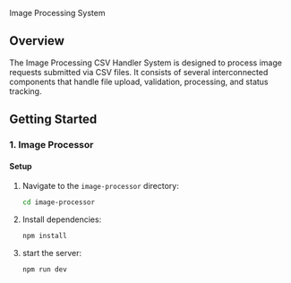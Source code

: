  Image Processing System

## Overview

The Image Processing CSV Handler System is designed to process image requests submitted via CSV files. It consists of several interconnected components that handle file upload, validation, processing, and status tracking.

## Getting Started

### 1. Image Processor

#### Setup

1. Navigate to the `image-processor` directory:

   ```bash
   cd image-processor
2. Install dependencies:

   ```bash
   npm install
3. start the server:

   ```bash
   npm run dev

